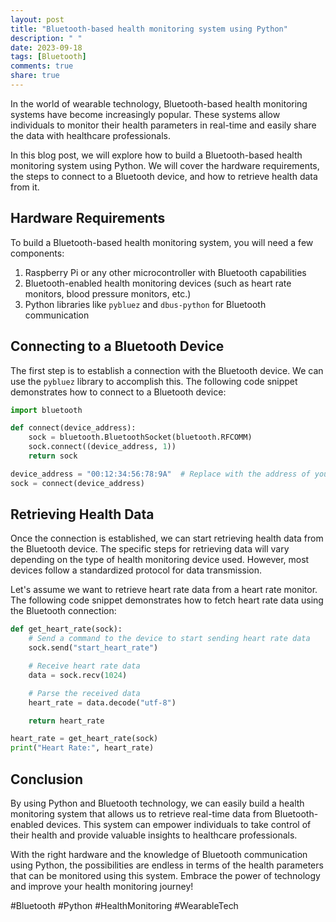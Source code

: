 ```yaml
---
layout: post
title: "Bluetooth-based health monitoring system using Python"
description: " "
date: 2023-09-18
tags: [Bluetooth]
comments: true
share: true
---
```


In the world of wearable technology, Bluetooth-based health monitoring systems have become increasingly popular. These systems allow individuals to monitor their health parameters in real-time and easily share the data with healthcare professionals.

In this blog post, we will explore how to build a Bluetooth-based health monitoring system using Python. We will cover the hardware requirements, the steps to connect to a Bluetooth device, and how to retrieve health data from it.

## Hardware Requirements

To build a Bluetooth-based health monitoring system, you will need a few components:

1. Raspberry Pi or any other microcontroller with Bluetooth capabilities
2. Bluetooth-enabled health monitoring devices (such as heart rate monitors, blood pressure monitors, etc.)
3. Python libraries like `pybluez` and `dbus-python` for Bluetooth communication

## Connecting to a Bluetooth Device

The first step is to establish a connection with the Bluetooth device. We can use the `pybluez` library to accomplish this. The following code snippet demonstrates how to connect to a Bluetooth device:

```python
import bluetooth

def connect(device_address):
    sock = bluetooth.BluetoothSocket(bluetooth.RFCOMM)
    sock.connect((device_address, 1))
    return sock

device_address = "00:12:34:56:78:9A"  # Replace with the address of your Bluetooth device
sock = connect(device_address)
```

## Retrieving Health Data

Once the connection is established, we can start retrieving health data from the Bluetooth device. The specific steps for retrieving data will vary depending on the type of health monitoring device used. However, most devices follow a standardized protocol for data transmission.

Let's assume we want to retrieve heart rate data from a heart rate monitor. The following code snippet demonstrates how to fetch heart rate data using the Bluetooth connection:

```python
def get_heart_rate(sock):
    # Send a command to the device to start sending heart rate data
    sock.send("start_heart_rate")

    # Receive heart rate data
    data = sock.recv(1024)

    # Parse the received data
    heart_rate = data.decode("utf-8")

    return heart_rate

heart_rate = get_heart_rate(sock)
print("Heart Rate:", heart_rate)
```

## Conclusion

By using Python and Bluetooth technology, we can easily build a health monitoring system that allows us to retrieve real-time data from Bluetooth-enabled devices. This system can empower individuals to take control of their health and provide valuable insights to healthcare professionals.

With the right hardware and the knowledge of Bluetooth communication using Python, the possibilities are endless in terms of the health parameters that can be monitored using this system. Embrace the power of technology and improve your health monitoring journey!

#Bluetooth #Python #HealthMonitoring #WearableTech